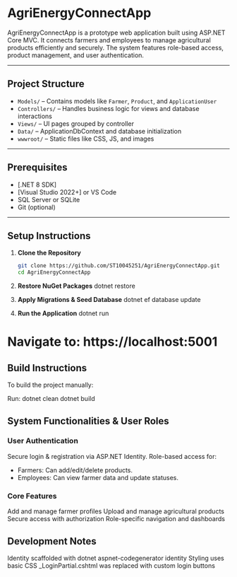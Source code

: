 # AgriEnergyConnectApp

AgriEnergyConnectApp is a prototype web application built using ASP.NET Core MVC. 
It connects farmers and employees to manage agricultural products efficiently and securely. 
The system features role-based access, product management, and user authentication.

---

## Project Structure

- `Models/` – Contains models like `Farmer`, `Product`, and `ApplicationUser`
- `Controllers/` – Handles business logic for views and database interactions
- `Views/` – UI pages grouped by controller
- `Data/` – ApplicationDbContext and database initialization
- `wwwroot/` – Static files like CSS, JS, and images

---

## Prerequisites

- [.NET 8 SDK]
- [Visual Studio 2022+] or VS Code
- SQL Server or SQLite
- Git (optional)

---

## Setup Instructions

1. **Clone the Repository**

   ```bash
   git clone https://github.com/ST10045251/AgriEnergyConnectApp.git
   cd AgriEnergyConnectApp

2. **Restore NuGet Packages**
  dotnet restore

3. **Apply Migrations & Seed Database**
  dotnet ef database update

5. **Run the Application**
  dotnet run

# Navigate to: https://localhost:5001

## Build Instructions
To build the project manually:

Run:
dotnet clean
dotnet build

## System Functionalities & User Roles
### User Authentication
Secure login & registration via ASP.NET Identity.
Role-based access for:
- Farmers: Can add/edit/delete products.
- Employees: Can view farmer data and update statuses.

### Core Features
Add and manage farmer profiles
Upload and manage agricultural products
Secure access with authorization
Role-specific navigation and dashboards

## Development Notes
Identity scaffolded with dotnet aspnet-codegenerator identity
Styling uses basic CSS
_LoginPartial.cshtml was replaced with custom login buttons



